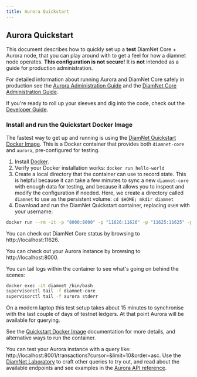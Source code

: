 ```yaml
---
title: Aurora Quickstart
---
```

## Aurora Quickstart
This document describes how to quickly set up a **test** DiamNet Core + Aurora node, that you can play around with to get a feel for how a diamnet node operates. **This configuration is not secure!** It is **not** intended as a guide for production administration.

For detailed information about running Aurora and DiamNet Core safely in production see the [Aurora Administration Guide](admin.md) and the [DiamNet Core Administration Guide](https://www.diamnet.org/developers/diamnet-core/software/admin.html).

If you're ready to roll up your sleeves and dig into the code, check out the [Developer Guide](developing.md).

### Install and run the Quickstart Docker Image
The fastest way to get up and running is using the [DiamNet Quickstart Docker Image](https://github.com/diamnet/docker-diamnet-core-aurora). This is a Docker container that provides both `diamnet-core` and `aurora`, pre-configured for testing.

1. Install [Docker](https://www.docker.com/get-started).
2. Verify your Docker installation works: `docker run hello-world`
3. Create a local directory that the container can use to record state. This is helpful because it can take a few minutes to sync a new `diamnet-core` with enough data for testing, and because it allows you to inspect and modify the configuration if needed. Here, we create a directory called `diamnet` to use as the persistent volume:
`cd $HOME; mkdir diamnet`
4. Download and run the DiamNet Quickstart container, replacing `USER` with your username:

```bash
docker run --rm -it -p "8000:8000" -p "11626:11626" -p "11625:11625" -p"8002:5432" -v $HOME/diamnet:/opt/diamnet --name diamnet diamnet/quickstart --testnet
```

You can check out DiamNet Core status by browsing to http://localhost:11626.

You can check out your Aurora instance by browsing to http://localhost:8000.

You can tail logs within the container to see what's going on behind the scenes:
```bash
docker exec -it diamnet /bin/bash
supervisorctl tail -f diamnet-core
supervisorctl tail -f aurora stderr
```

On a modern laptop this test setup takes about 15 minutes to synchronise with the last couple of days of testnet ledgers. At that point Aurora will be available for querying. 

See the [Quickstart Docker Image](https://github.com/diamnet/docker-diamnet-core-aurora) documentation for more details, and alternative ways to run the container. 

You can test your Aurora instance with a query like: http://localhost:8001/transactions?cursor=&limit=10&order=asc. Use the [DiamNet Laboratory](https://www.diamnet.org/laboratory/) to craft other queries to try out,
and read about the available endpoints and see examples in the [Aurora API reference](https://www.diamnet.org/developers/aurora/reference/).

